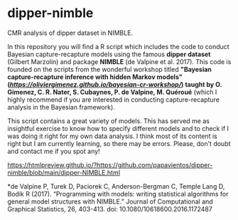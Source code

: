 # dipper-nimble
CMR analysis of dipper dataset in NIMBLE.

In this repository you will find a R script which includes the code to conduct Bayesian capture-recapture models using the famous **dipper dataset** (Gilbert Marzolin) and package **NIMBLE** (de Valpine et al. 2017). This code is founded on the scripts from the wonderful workshop titled **"Bayesian capture-recapture inference with hidden Markov models" (_https://oliviergimenez.github.io/bayesian-cr-workshop/_) taught by O. Gimenez, C. R. Nater, S. Cubaynes, P. de Valpine, M. Quéroué** (which I highly recommend if you are interested in conducting capture-recapture analysis in the Bayesian framework). 

This script contains a great variety of models. This has served me as insightful exercise to know how to specify different models and to check if I was doing it right for my own data analysis. I think most of its content is right but I am currently learning, so there may be errors. Please, don't doubt and contact me if you spot any! 


https://htmlpreview.github.io/?https://github.com/papavientos/dipper-nimble/blob/main/dipper-NIMBLE.html


*de Valpine P, Turek D, Paciorek C, Anderson-Bergman C, Temple Lang D, Bodik R (2017). “Programming with models: writing statistical algorithms for general model structures with NIMBLE.” Journal of Computational and Graphical Statistics, 26, 403-413. doi: 10.1080/10618600.2016.1172487
